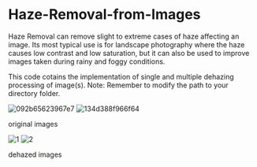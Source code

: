 
# Haze-Removal-from-Images
Haze Removal can remove slight to extreme cases of haze affecting an image. Its most typical use is for landscape photography where the haze causes low contrast and low saturation, but it can also be used to improve images taken during rainy and foggy conditions.

This code cotains the implementation of single and multiple dehazing processing of image(s). 
Note: Remember to modify the path to your directory folder.

![092b65623967e7](https://user-images.githubusercontent.com/61402731/150295884-8d271e59-54ee-43b7-ba80-f9a50cddf53e.jpg)
![134d388f966f64](https://user-images.githubusercontent.com/61402731/150295896-a994487f-f132-42bd-85b8-52cee3372940.jpg)

original images

![1](https://user-images.githubusercontent.com/61402731/150295857-b650e319-0ee8-430a-bf16-80d91e872676.jpg)
![2](https://user-images.githubusercontent.com/61402731/150295874-86e1c7d0-68a0-41fb-858f-b90d9bad2f55.jpg)

dehazed images
